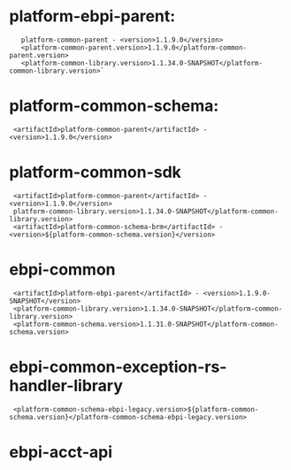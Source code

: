 # platform-ebpi-parent:
	   platform-common-parent - <version>1.1.9.0</version>
	   <platform-common-parent.version>1.1.9.0</platform-common-parent.version>
	   <platform-common-library.version>1.1.34.0-SNAPSHOT</platform-common-library.version>`
# platform-common-schema:
	 <artifactId>platform-common-parent</artifactId> - <version>1.1.9.0</version>
# platform-common-sdk
	 <artifactId>platform-common-parent</artifactId> - <version>1.1.9.0</version>
	 platform-common-library.version>1.1.34.0-SNAPSHOT</platform-common-library.version>
	 <artifactId>platform-common-schema-brm</artifactId> - <version>${platform-common-schema.version}</version>
# ebpi-common
	 <artifactId>platform-ebpi-parent</artifactId> - <version>1.1.9.0-SNAPSHOT</version>
	 <platform-common-library.version>1.1.34.0-SNAPSHOT</platform-common-library.version>
	 <platform-common-schema.version>1.1.31.0-SNAPSHOT</platform-common-schema.version>
# ebpi-common-exception-rs-handler-library
	 <platform-common-schema-ebpi-legacy.version>${platform-common-schema.version}</platform-common-schema-ebpi-legacy.version>
# ebpi-acct-api
	 
